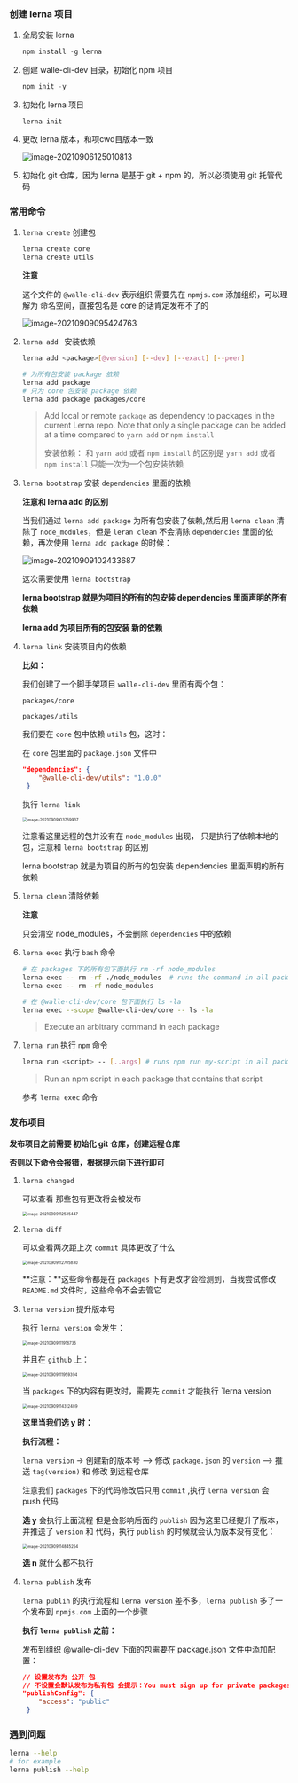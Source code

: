 ### 创建 lerna 项目

1. 全局安装 lerna 

   ```js
   npm install -g lerna
   ```

2. 创建 walle-cli-dev 目录，初始化 npm 项目

   ```js
   npm init -y
   ```

3. 初始化 lerna 项目

   ```
   lerna init
   ```

4. 更改 lerna 版本，和项cwd目版本一致

   <img src=".note-assets/05-创建一个lerna项目/image-20210906125010813.png" alt="image-20210906125010813" />

5. 初始化 git 仓库，因为 lerna 是基于 git + npm 的，所以必须使用 git 托管代码

### 常用命令

1. `lerna create` 创建包

   ```bash
   lerna create core 
   lerna create utils
   ```

   **注意**

   这个文件的 `@walle-cli-dev` 表示组织 需要先在 `npmjs.com`  添加组织，可以理解为 命名空间，直接包名是 core 的话肯定发布不了的

   <img src=".note-assets/05-创建一个lerna项目/image-20210909095424763.png" alt="image-20210909095424763" />

   

2. `lerna add ` 安装依赖

   ```bash
   lerna add <package>[@version] [--dev] [--exact] [--peer]
   
   # 为所有包安装 package 依赖
   lerna add package
   # 只为 core 包安装 package 依赖
   lerna add package packages/core
   ```

   > Add local or remote `package` as dependency to packages in the current Lerna repo. Note that only a single package can be added at a time compared to `yarn add` or `npm install`
   >
   > 安装依赖： 和 `yarn add` 或者 `npm install` 的区别是 `yarn add` 或者 `npm install` 只能一次为一个包安装依赖

   

3. `lerna bootstrap` 安装 `dependencies` 里面的依赖

   **注意和 lerna add 的区别**

   当我们通过 `lerna add package` 为所有包安装了依赖,然后用 `lerna clean` 清除了 `node_modules`，但是 `leran clean` 不会清除 `dependencies` 里面的依赖，再次使用 `lerna add package` 的时候：

   <img src=".note-assets/05-创建一个lerna项目/image-20210909102433687.png" alt="image-20210909102433687" />

   这次需要使用 `lerna bootstrap`

   **lerna bootstrap 就是为项目的所有的包安装 dependencies 里面声明的所有依赖**

   **lerna add 为项目所有的包安装 新的依赖**

   

4. `lerna link` 安装项目内的依赖

   **比如：**

   我们创建了一个脚手架项目 `walle-cli-dev` 里面有两个包：

   `packages/core`

   `packages/utils`

   我们要在 `core` 包中依赖 `utils` 包，这时：

   在 `core` 包里面的 `package.json` 文件中

   ```json
   "dependencies": {
       "@walle-cli-dev/utils": "1.0.0"
    }
   ```

   执行 `lerna link`

   <img src=".note-assets/05-创建一个lerna项目/image-20210909103759937.png" alt="image-20210909103759937" style="zoom:50%;" />

   注意看这里远程的包并没有在 `node_modules` 出现， 只是执行了依赖本地的包，注意和 `lerna bootstrap` 的区别

   lerna bootstrap 就是为项目的所有的包安装 dependencies 里面声明的所有依赖

   

5. `lerna clean` 清除依赖

   **注意**

   只会清空 node_modules，不会删除 `dependencies` 中的依赖



6. `lerna exec` 执行 `bash` 命令

   ```bash
   # 在 packages 下的所有包下面执行 rm -rf node_modules
   lerna exec -- rm -rf ./node_modules  # runs the command in all packages
   lerna exec -- rm -rf node_modules
   
   # 在 @walle-cli-dev/core 包下面执行 ls -la
   lerna exec --scope @walle-cli-dev/core -- ls -la
   ```

   > Execute an arbitrary command in each package



7. `lerna run` 执行 `npm` 命令

   ```bash
   lerna run <script> -- [..args] # runs npm run my-script in all packages that have it
   ```

   > Run an npm script in each package that contains that script

   参考 `lerna exec` 命令



### 发布项目 

**发布项目之前需要 初始化 git 仓库，创建远程仓库**

**否则以下命令会报错，根据提示向下进行即可**

1. `lerna changed`

   可以查看 那些包有更改将会被发布

   <img src=".note-assets/05-创建一个lerna项目/image-20210909112535447.png" alt="image-20210909112535447" style="zoom:50%;" />

   

2. `lerna diff`

   可以查看两次距上次 `commit` 具体更改了什么

   <img src=".note-assets/05-创建一个lerna项目/image-20210909112705830.png" alt="image-20210909112705830" style="zoom:50%;" />

   **注意：**这些命令都是在 `packages` 下有更改才会检测到，当我尝试修改 `README.md` 文件时，这些命令不会去管它

   

3. `lerna version` 提升版本号

   执行 `lerna version` 会发生：

   <img src=".note-assets/05-创建一个lerna项目/image-20210909111916735.png" alt="image-20210909111916735" style="zoom:50%;" />

   并且在 `github` 上：

   <img src=".note-assets/05-创建一个lerna项目/image-20210909111959394.png" alt="image-20210909111959394" style="zoom:50%;" />

   当 `packages` 下的内容有更改时，需要先 `commit` 才能执行 `lerna version

   

   <img src=".note-assets/05-创建一个lerna项目/image-20210909114312489.png" alt="image-20210909114312489" style="zoom:50%;" />

   **这里当我们选 y 时：**

   **执行流程：**

   `lerna version` -> 创建新的版本号 --> 修改 `package.json` 的 `version` --> 推送 `tag(version)` 和 修改 到远程仓库

   注意我们 `packages` 下的代码修改后只用 `commit` ,执行 `lerna version` 会 push 代码

   **选 y** 会执行上面流程 但是会影响后面的 `publish` 因为这里已经提升了版本，并推送了 `version` 和 代码，执行 `publish` 的时候就会认为版本没有变化：

   <img src=".note-assets/05-创建一个lerna项目/image-20210909114845254.png" alt="image-20210909114845254" style="zoom:50%;" />

   **选 n** 就什么都不执行

   

4. `lerna publish` 发布

   `lerna publih` 的执行流程和 `lerna version` 差不多，`lerna publish` 多了一个发布到 `npmjs.com` 上面的一个步骤

   **执行 `lerna publish` 之前：**

   发布到组织 @walle-cli-dev 下面的包需要在 package.json 文件中添加配置：

   ```json
   // 设置发布为 公开 包
   // 不设置会默认发布为私有包 会提示：You must sign up for private packages
   "publishConfig": {
       "access": "public"
    }
   ```



### 遇到问题

```bash
lerna --help
# for example
lerna publish --help
```
